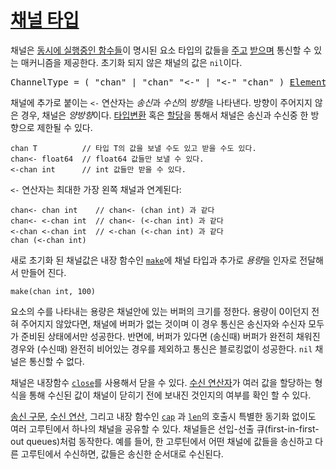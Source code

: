 # [채널 타입](#channel-types)

채널은 [동시에 실행중인 함수들](/Statements/go_statements.html)이 명시된 요소 타입의 값들을 [주고]((/Statements/send_statements.html)) [받으며](/Expressions/receive_operator.html) 통신할 수 있는 매커니즘을 제공한다. 초기화 되지 않은 채널의 값은 `nil`이다.

<pre>
<a id="ChannelType">ChannelType</a> = ( "chan" | "chan" "<-" | "<-" "chan" ) <a href="/Types/array_types.html#ElementType">ElementType</a> .
</pre>

채널에 추가로 붙이는 `<-` 연산자는 *송신*과 *수신*의 *방향*을 나타낸다. 방향이 주어지지 않은 경우, 채널은 *양방향*이다. [타입변환](/Expressions/conversions.html) 혹은 [할당](/Statements/assignments.html)을 통해서 채널은 송신과 수신중 한 방향으로 제한될 수 있다.

```
chan T          // 타입 T의 값을 보낼 수도 있고 받을 수도 있다.
chan<- float64  // float64 값들만 보낼 수 있다.
<-chan int      // int 값들만 받을 수 있다.
```

`<-` 연산자는 최대한 가장 왼쪽 채널과 연계된다:

```
chan<- chan int    // chan<- (chan int) 과 같다
chan<- <-chan int  // chan<- (<-chan int) 과 같다
<-chan <-chan int  // <-chan (<-chan int) 과 같다
chan (<-chan int)
```

새로 초기화 된 채널값은 내장 함수인 [`make`](/Built-in%20functions/making_slices,_maps_and_channels.html)에 채널 타입과 추가로 *용량*을 인자로 전달해서 만들어 진다.

```
make(chan int, 100)
```

요소의 수를 나타내는 용량은 채널안에 있는 버퍼의 크기를 정한다. 용량이 0이던지 전혀 주어지지 않았다면, 채널에 버퍼가 없는 것이며 이 경우 통신은 송신자와 수신자 모두가 준비된 상태에서만 성공한다. 반면에, 버퍼가 있다면 (송신때) 버퍼가 완전히 채워진 경우와 (수신때) 완전히 비어있는 경우를 제외하고 통신은 블로킹없이 성공한다. `nil` 채널은 통신할 수 없다.

채널은 내장함수 [`close`](/Built-in%20functions/close.html)를 사용해서 닫을 수 있다. [수신 연산자](/Expressions/receive_operator.html)가 여러 값을 할당하는 형식을 통해 수신된 값이 채널이 닫히기 전에 보내진 것인지의 여부를 확인 할 수 있다. 

[송신 구문](/Statements/send_statements.html), [수신 연산](/Expressions/receive_operator.html), 그리고 내장 함수인 [`cap`](/Built-in%20functions/length_and_capacity.html) 과 [`len`](/Built-in%20functions/length_and_capacity.html)의 호출시 특별한 동기화 없이도 여러 고루틴에서 하나의 채널을 공유할 수 있다. 채널들은 선입-선출 큐(first-in-first-out queues)처럼 동작한다. 예를 들어, 한 고루틴에서 어떤 채널에 값들을 송신하고 다른 고루틴에서 수신하면, 값들은 송신한 순서대로 수신된다.